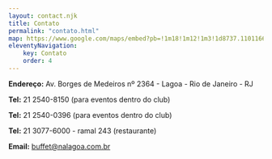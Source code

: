 ```yaml
---
layout: contact.njk
title: Contato
permalink: "contato.html"
map: https://www.google.com/maps/embed?pb=!1m18!1m12!1m3!1d8737.110116616906!2d-43.21938216121013!3d-22.96855005831013!2m3!1f0!2f0!3f0!3m2!1i1024!2i768!4f13.1!3m3!1m2!1s0x9bd59f1f1331f1%3A0x9b290884de74b37e!2sAv.%20Borges%20de%20Medeiros%2C%202364%20-%20Lagoa%2C%20Rio%20de%20Janeiro%20-%20RJ%2C%2022470-003%2C%20Brasil!5e0!3m2!1spt-BR!2sus!4v1602174559784!5m2!1spt-BR!2sus
eleventyNavigation:
    key: Contato
    order: 4
---
```


**Endereço:** Av. Borges de Medeiros nº 2364 - Lagoa - Rio de Janeiro - RJ

**Tel:** 21 2540-8150 (para eventos dentro do club)

**Tel:** 21 2540-0396 (para eventos dentro do club)

**Tel:** 21 3077-6000 - ramal 243 (restaurante)

**Email:** [buffet@nalagoa.com.br](mailto:buffet@nalagoa.com.br)